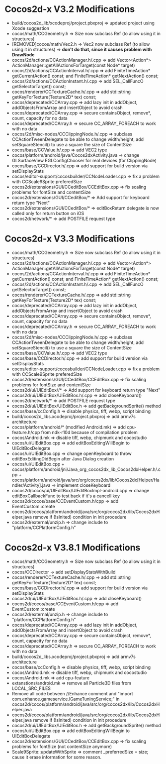 Cocos2d-x V3.2 Modifications
====

* build/cocos2d_lib/xcodeproj/project.pbxproj => updated project using Xcode suggestion
* cocos/math/CCGeometry.h => Size now subclass Ref (to allow using it in structures)
* [REMOVED]cocos/math/Vec2.h => Vec2 now subclass Ref (to allow using it in structures) => **don't do that, since it causes problem with DrawNode**
* cocos/2d/actions/CCActionManager.h/.cpp => add Vector<Action\*> ActionManager::getAllActionsForTarget(const Node* target)
* cocos/2d/actions/CCActionInterval.h/.cpp => add FiniteTimeAction\* getCurrentAction() const; and FiniteTimeAction\* getNextAction() const;
* cocos/2d/actions/CCActionInstant.h/.cpp => add SEL_CallFuncO getSelectorTarget() const;
* cocos/renderer/CCTextureCache.h/.cpp => add std::string getKeyForTexture(Texture2D* tex) const;
* cocos/deprecated/CCArray.cpp => add lazy init in addObject, addObjectsFromArray and insertObject to avoid crash
* cocos/deprecated/CCArray.cpp => secure containsObject, remove*, count, capacity for no data
* cocos/deprecated/CCArray.h => secure CC_ARRAY_FOREACH to work with no data
* cocos/2d/misc-nodes/CCClippingNode.h/.cpp => subclass CCActionTweenDelegate to be able to change width/height, add setSquareStencil() to use a square the size of ContentSize
* cocos/base/CCValue.h/.cpp => add VEC2 type
* cocos/platform/android/java/Cocos2dxActivity.java => change GLSurfaceView EGLConfigChooser for real devices (for ClippingNode)
* cocos/base/CCDirector.h/.cpp => add support for build version via setDisplayStats
* cocos/editor-support/cocosbuilder/CCNodeLoader.cpp => fix a problem with CCScale9Sprite preferedSize
* cocos2d/extensions/GUI/CCeditBox/CCEditBox.cpp => fix scaling problems for fontSize and contentSize
* cocos2d/extensions/GUI/CCeditBox/* => Add support for keyboard return type "Next"
* cocos2d/extensions/GUI/CCeditBox/* => editBoxReturn delegate is now called only for return button on iOS
* cocos2d/network/* => add POSTFILE request type


Cocos2d-x V3.3 Modifications
====

* cocos/math/CCGeometry.h => Size now subclass Ref (to allow using it in structures)
* cocos/2d/actions/CCActionManager.h/.cpp => add Vector<Action\*> ActionManager::getAllActionsForTarget(const Node* target)
* cocos/2d/actions/CCActionInterval.h/.cpp => add FiniteTimeAction\* getCurrentAction() const; and FiniteTimeAction\* getNextAction() const;
* cocos/2d/actions/CCActionInstant.h/.cpp => add SEL_CallFuncO getSelectorTarget() const;
* cocos/renderer/CCTextureCache.h/.cpp => add std::string getKeyForTexture(Texture2D* tex) const;
* cocos/deprecated/CCArray.cpp => add lazy init in addObject, addObjectsFromArray and insertObject to avoid crash
* cocos/deprecated/CCArray.cpp => secure containsObject, remove*, count, capacity for no data
* cocos/deprecated/CCArray.h => secure CC_ARRAY_FOREACH to work with no data
* cocos/2d/misc-nodes/CCClippingNode.h/.cpp => subclass CCActionTweenDelegate to be able to change width/height, add setSquareStencil() to use a square the size of ContentSize
* cocos/base/CCValue.h/.cpp => add VEC2 type
* cocos/base/CCDirector.h/.cpp => add support for build version via setDisplayStats
* cocos/editor-support/cocosbuilder/CCNodeLoader.cpp => fix a problem with CCScale9Sprite preferedSize
* cocos2d/extensions/GUI/CCeditBox/CCEditBox.cpp => fix scaling problems for fontSize and contentSize
* cocos2d/ui/UIEditBox//* => Add support for keyboard return type "Next"
* cocos2d/ui/UIEditBox/UIEditBox.h/.cpp => add closeKeyboard()
* cocos2d/network/* => add POSTFILE request type
* cocos2d/ui/UIEditBox/UIEditBox.h => add getBackgroundSprite() method
* cocos/base/ccConfig.h => disable physics, tiff, webp, script binding
* build/cocos2d_libs.xcodeproj/project.pbxproj => add armv7s architecture
* cocos/platform/android/* (modified Android.mk) => add cpu-feature.h/cpp from ndk-r10d because of compilation problem
* cocos/Android.mk => disable tiff, webp, chipmunk and cocostudio
* cocos/ui/UIEditBox.cpp => add editBoxEditingWillBegin to UIEditBoxDelegate
* cocos/ui/UIEditBox.cpp => change openKeyboard to throw editBoxEditingDidBegin after Java Dialog creation
* cocos/ui/UIEditBox.cpp + cocos/platform/android/jni/Java_org_cocos2dx_lib_Cocos2dxHelper.h/.cpp + cocos/platform/android/java/src/org/cocos2dx/lib/Cocos2dx[Helper/Handler/Activity].java => implement closeKeyboard
* cocos2d/cocos/ui/UIEditBox/UIEditBoxImpl-android.cpp => change editBoxCallbackFunc to test back if it's a cancell key 
* cocos2d/cocos/base/CCEventCustom.h/cpp => add EventCustom::create
* cocos2d/cocos/platform/android/java/src/org/cocos2dx/lib/Cocos2dxHelper.java remove if (!sInited) condition in init procedure
* cocos2d/external/unzip.h => change include to "platform/CCPlatformConfig.h"


Cocos2d-x V3.8.1 Modifications
====

* cocos/math/CCGeometry.h => Size now subclass Ref (to allow using it in structures)
* cocos/CCDirector -> add setDisplayStatsWithBuild
* cocos/renderer/CCTextureCache.h/.cpp => add std::string getKeyForTexture(Texture2D* tex) const;
* cocos/base/CCDirector.h/.cpp => add support for build version via setDisplayStats
* cocos2d/ui/UIEditBox/UIEditBox.h/.cpp => add closeKeyboard()
* cocos2d/cocos/base/CCEventCustom.h/cpp => add EventCustom::create
* cocos2d/external/unzip.h => change include to "platform/CCPlatformConfig.h"
* cocos/deprecated/CCArray.cpp => add lazy init in addObject, addObjectsFromArray and insertObject to avoid crash
* cocos/deprecated/CCArray.cpp => secure containsObject, remove*, count, capacity for no data
* cocos/deprecated/CCArray.h => secure CC_ARRAY_FOREACH to work with no data
* build/cocos2d_libs.xcodeproj/project.pbxproj => add armv7s architecture
* cocos/base/ccConfig.h => disable physics, tiff, webp, script binding
* cocos/Android.mk => disable tiff, webp, chipmunk and cocostudio
* cocos/Android.mk => add cpu-feature
* extanstions/android.mk => remove all Particle3D files from LOCAL_SRC_FILES
* Remove all code between //Enhance comment and "import com.enhance.gameservice.IGameTuningService;" in cocos2d/cocos/platform/android/java/src/org/cocos2dx/lib/Cocos2dxHelper.java
* cocos2d/cocos/platform/android/java/src/org/cocos2dx/lib/Cocos2dxHelper.java remove if (!sInited) condition in init procedure
* cocos2d/ui/UIEditBox/UIEditBox.h => add getBackgroundSprite() method
* cocos/ui/UIEditBox.cpp => add editBoxEditingWillBegin to UIEditBoxDelegate
* cocos2d/extensions/GUI/CCeditBox/CCEditBox.cpp => fix scaling problems for fontSize (not contentSize anymore)
* Scale9Sprite::updateWithSprite  => comment _preferredSize = size; cause it erase information for some reason.

